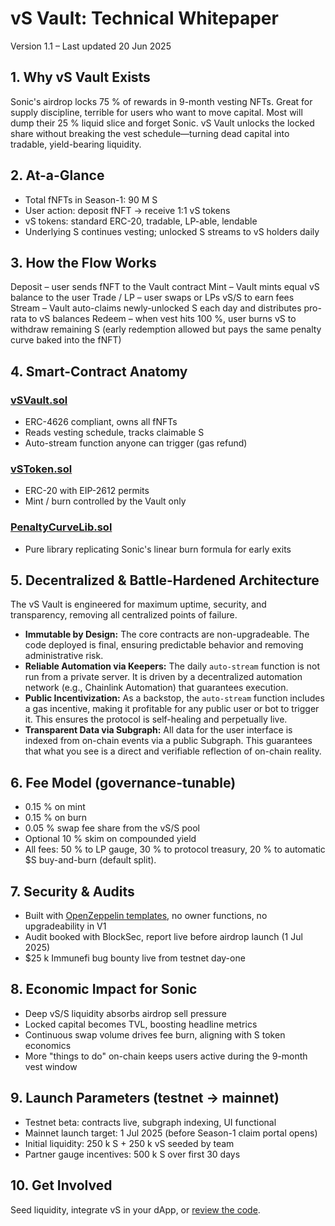# vS Vault: Technical Whitepaper
Version 1.1 – Last updated 20 Jun 2025

## 1. Why vS Vault Exists
Sonic's airdrop locks 75 % of rewards in 9-month vesting NFTs. Great for supply discipline, terrible for users who want to move capital. Most will dump their 25 % liquid slice and forget Sonic. vS Vault unlocks the locked share without breaking the vest schedule—turning dead capital into tradable, yield-bearing liquidity.

## 2. At-a-Glance
- Total fNFTs in Season-1: 90 M S
- User action: deposit fNFT → receive 1:1 vS tokens
- vS tokens: standard ERC-20, tradable, LP-able, lendable
- Underlying S continues vesting; unlocked S streams to vS holders daily

## 3. How the Flow Works
Deposit – user sends fNFT to the Vault contract
Mint – Vault mints equal vS balance to the user
Trade / LP – user swaps or LPs vS/S to earn fees
Stream – Vault auto-claims newly-unlocked S each day and distributes pro-rata to vS balances
Redeem – when vest hits 100 %, user burns vS to withdraw remaining S (early redemption allowed but pays the same penalty curve baked into the fNFT)

## 4. Smart-Contract Anatomy
### [vSVault.sol](https://github.com/b1rdmania/vs-token-mvp/blob/main/src/vSVault.sol)
- ERC-4626 compliant, owns all fNFTs
- Reads vesting schedule, tracks claimable S
- Auto-stream function anyone can trigger (gas refund)

### [vSToken.sol](https://github.com/b1rdmania/vs-token-mvp/blob/main/src/vSToken.sol)
- ERC-20 with EIP-2612 permits
- Mint / burn controlled by the Vault only

### [PenaltyCurveLib.sol](https://github.com/b1rdmania/vs-token-mvp/blob/main/src/PenaltyCurveLib.sol)
- Pure library replicating Sonic's linear burn formula for early exits

## 5. Decentralized & Battle-Hardened Architecture
The vS Vault is engineered for maximum uptime, security, and transparency, removing all centralized points of failure.

- **Immutable by Design:** The core contracts are non-upgradeable. The code deployed is final, ensuring predictable behavior and removing administrative risk.
- **Reliable Automation via Keepers:** The daily `auto-stream` function is not run from a private server. It is driven by a decentralized automation network (e.g., Chainlink Automation) that guarantees execution.
- **Public Incentivization:** As a backstop, the `auto-stream` function includes a gas incentive, making it profitable for any public user or bot to trigger it. This ensures the protocol is self-healing and perpetually live.
- **Transparent Data via Subgraph:** All data for the user interface is indexed from on-chain events via a public Subgraph. This guarantees that what you see is a direct and verifiable reflection of on-chain reality.

## 6. Fee Model (governance-tunable)
- 0.15 % on mint
- 0.15 % on burn
- 0.05 % swap fee share from the vS/S pool
- Optional 10 % skim on compounded yield
- All fees: 50 % to LP gauge, 30 % to protocol treasury, 20 % to automatic $S buy-and-burn (default split).

## 7. Security & Audits
- Built with [OpenZeppelin templates](https://github.com/b1rdmania/vs-token-mvp/tree/main/lib/openzeppelin-contracts/contracts), no owner functions, no upgradeability in V1
- Audit booked with BlockSec, report live before airdrop launch (1 Jul 2025)
- $25 k Immunefi bug bounty live from testnet day-one

## 8. Economic Impact for Sonic
- Deep vS/S liquidity absorbs airdrop sell pressure
- Locked capital becomes TVL, boosting headline metrics
- Continuous swap volume drives fee burn, aligning with S token economics
- More "things to do" on-chain keeps users active during the 9-month vest window

## 9. Launch Parameters (testnet → mainnet)
- Testnet beta: contracts live, subgraph indexing, UI functional
- Mainnet launch target: 1 Jul 2025 (before Season-1 claim portal opens)
- Initial liquidity: 250 k S + 250 k vS seeded by team
- Partner gauge incentives: 500 k S over first 30 days

## 10. Get Involved
Seed liquidity, integrate vS in your dApp, or [review the code](https://github.com/b1rdmania/vs-token-mvp). 